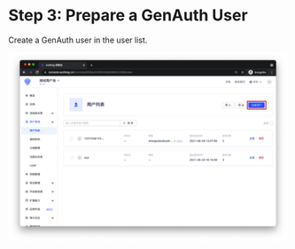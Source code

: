 # Step 3: Prepare a GenAuth User

<LastUpdated/>

Create a GenAuth user in the user list.

![step3](./images/step3.png)
